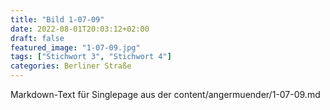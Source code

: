 ```yaml
---
title: "Bild 1-07-09"
date: 2022-08-01T20:03:12+02:00
draft: false
featured_image: "1-07-09.jpg"
tags: ["Stichwort 3", "Stichwort 4"]
categories: Berliner Straße
---
```



Markdown-Text für Singlepage aus der content/angermuender/1-07-09.md